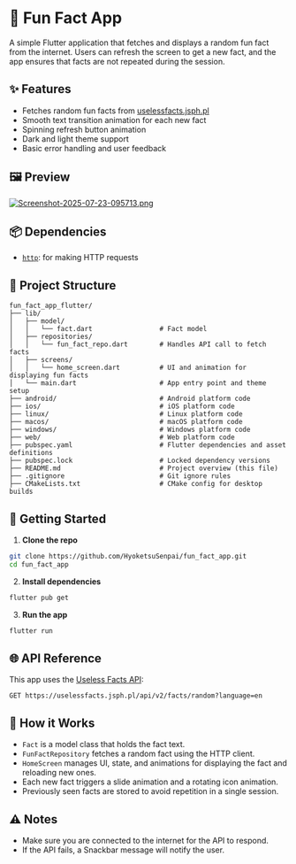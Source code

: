 # 🧠 Fun Fact App

A simple Flutter application that fetches and displays a random fun fact from the internet. Users can refresh the screen to get a new fact, and the app ensures that facts are not repeated during the session.

## ✨ Features

* Fetches random fun facts from [uselessfacts.jsph.pl](https://uselessfacts.jsph.pl/)
* Smooth text transition animation for each new fact
* Spinning refresh button animation
* Dark and light theme support
* Basic error handling and user feedback

## 🖼️ Preview

[![Screenshot-2025-07-23-095713.png](https://i.postimg.cc/XqMT2Qt7/Screenshot-2025-07-23-095713.png)](https://postimg.cc/zbjtvSJ9)

## 📦 Dependencies

* [`http`](https://pub.dev/packages/http): for making HTTP requests

## 📁 Project Structure


```plaintext
fun_fact_app_flutter/
├── lib/
│   ├── model/
│   │   └── fact.dart                 # Fact model
│   ├── repositories/
│   │   └── fun_fact_repo.dart        # Handles API call to fetch facts
│   ├── screens/
│   │   └── home_screen.dart          # UI and animation for displaying fun facts
│   └── main.dart                     # App entry point and theme setup
├── android/                          # Android platform code
├── ios/                              # iOS platform code
├── linux/                            # Linux platform code
├── macos/                            # macOS platform code
├── windows/                          # Windows platform code
├── web/                              # Web platform code
├── pubspec.yaml                      # Flutter dependencies and asset definitions
├── pubspec.lock                      # Locked dependency versions
├── README.md                         # Project overview (this file)
├── .gitignore                        # Git ignore rules
├── CMakeLists.txt                    # CMake config for desktop builds

```

## 🔧 Getting Started

1. **Clone the repo**

```bash
git clone https://github.com/HyoketsuSenpai/fun_fact_app.git
cd fun_fact_app
```

2. **Install dependencies**

```bash
flutter pub get
```

3. **Run the app**

```bash
flutter run
```

## 🌐 API Reference

This app uses the [Useless Facts API](https://uselessfacts.jsph.pl/):

```
GET https://uselessfacts.jsph.pl/api/v2/facts/random?language=en
```

## 🧪 How it Works

* `Fact` is a model class that holds the fact text.
* `FunFactRepository` fetches a random fact using the HTTP client.
* `HomeScreen` manages UI, state, and animations for displaying the fact and reloading new ones.
* Each new fact triggers a slide animation and a rotating icon animation.
* Previously seen facts are stored to avoid repetition in a single session.

## ⚠️ Notes

* Make sure you are connected to the internet for the API to respond.
* If the API fails, a Snackbar message will notify the user.

